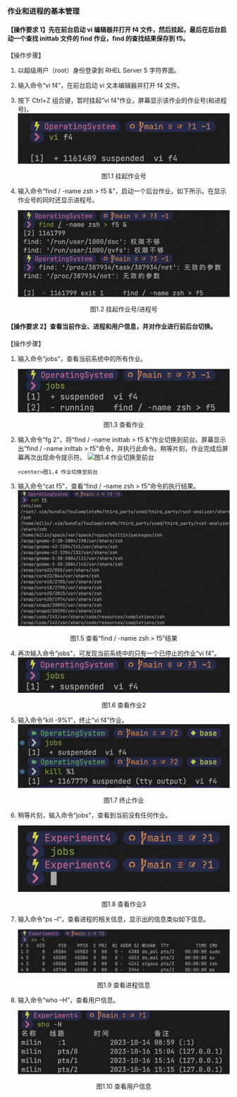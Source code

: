 ### 作业和进程的基本管理

#### 【操作要求 1】先在前台启动 vi 编辑器并打开 f4 文件，然后挂起，最后在后台启动一个查找 inittab 文件的 find 作业，find 的查找结果保存到 f5。

【操作步骤】

1. 以超级用户（root）身份登录到 RHEL Server 5 字符界面。

2. 输入命令“vi f4”，在前台启动 vi 文本编辑器并打开 f4 文件。

3. 按下 Ctrl+Z 组合键，暂时挂起“vi f4”作业，屏幕显示该作业的作业号(和进程号)。
   ![图1.1 挂起](../Pic/1.1.png "图1.1 挂起")

   <center>图1.1 挂起作业号</center>

4. 输入命令“find / -name zsh > f5 &”，启动一个后台作业，如下所示。在显示作业号的同时还显示进程号。

    ![图1.2 挂起作业号/进程号](../Pic/1.2.png "图1.2 挂起作业号/进程号")

    <center>图1.2 挂起作业号/进程号</center>

#### 【操作要求 2】查看当前作业、进程和用户信息，并对作业进行前后台切换。

【操作步骤】

1. 输入命令“jobs”，查看当前系统中的所有作业。

   ![图1.3 查看作业](../Pic/1.3.png "图1.3 查看作业")
   <center>图1.3 查看作业</center>

2. 输入命令“fg 2”，将“find / -name inittab > f5 &”作业切换到前台。屏幕显示出“find / -name inittab > f5”命令，并执行此命令。稍等片刻，作业完成后屏幕再次出现命令提示符。
   ![图1.4 作业切换至前台](/Users/lin/code/C++/OperatingSystem/Experiment4/Pic/1.4.png "图1.4 作业切换至前台")

       <center>图1.4 作业切换至前台

3. 输入命令“cat f5”，查看“find / -name zsh > f5”命令的执行结果。![图1.5 查看“find / -name zsh > f5”结果](../Pic/1.5.png "图1.5 查看“find / -name zsh > f5”结果")
     <center>图1.5 查看“find / -name zsh > f5”结果</center>

4. 再次输入命令“jobs”，可发现当前系统中的只有一个已停止的作业“vi f4”。
       ![图1.6 查看作业2](../Pic/1.6.png)
           <center>图1.6 查看作业2</center>

5. 输入命令“kill -9%1”，终止“vi f4”作业。
       ![图1.7 终止作业](../Pic/1.7.png)

   <center>图1.7 终止作业</center>

6. 稍等片刻，输入命令“jobs”，查看到当前没有任何作业。

   ![图1.8 查看作业3](../Pic/1.8.png)

   <center>图1.8 查看作业3</center>

7. 输入命令“ps –l”，查看进程的相关信息，显示出的信息类似如下信息。

   ![图1.9 查看进程信息](../Pic/1.9.png)

   <center>图1.9 查看进程信息</center>

8. 输入命令“who –H”，查看用户信息。

   ![图1.10 查看用户信息](../Pic/1.10.png)

   <center>图1.10 查看用户信息</center>
